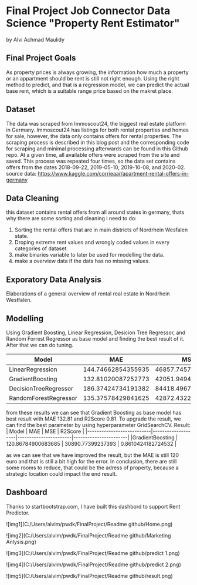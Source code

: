 # Final Project Job Connector Data Science "Property Rent Estimator"
by Alvi Achmad Maulidy

## Final Project Goals
As property prices is always growing, the information how much a property or an appartment should be rent is still not right enough. Using the right method to predict, and that is a regression model, we can predict the actual base rent, which is a suitable range price based on the makret place.

## Dataset
The data was scraped from Immoscout24, the biggest real estate platform in Germany. Immoscout24 has listings for both rental properties and homes for sale, however, the data only contains offers for rental properties. The scraping process is described in this blog post and the corresponding code for scraping and minimal processing afterwards can be found in this Github repo. At a given time, all available offers were scraped from the site and saved. This process was repeated four times, so the data set contains offers from the dates 2018-09-22, 2019-05-10, 2019-10-08, and 2020-02.
source data: https://www.kaggle.com/corrieaar/apartment-rental-offers-in-germany
## Data Cleaning
this dataset contains rental offers from all around states in germany, thats why there are some sorting and cleaning i need to do:
1. Sorting the rental offers that are in main districts of Nordrhein Wesfalen state.
2. Droping extreme rent values and wrongly coded values in every categories of dataset.
3. make binaries variable to later be used for modelling the data.
4. make a overview data if the data has no missing values.
## Exporatory Data Analysis
Elaborations of a general overview of rental real estate in Nordrhein Westfalen.
## Modelling
Using Gradient Boosting, Linear Regression, Desicion Tree Regressor, and Random Forrest Regressor as base model and finding the best result of it. After that we can do tuning.

| Model                     |        MAE         |          MSE          |       R2Score         |
|---------------------------|--------------------|-----------------------|-----------------------|
|LinearRegression           | 144.74662854355935 |   46857.74579715562   |  0.7892173552276706   |
|GradientBoosting           | 132.81020087252773 |  42051.949485203426   |  0.8108355197304086   |
|DecisionTreeRegressor      | 186.37424734191382 |   84418.49670654729   |  0.6202558680364356   |
|RandomForestRegressor      | 135.37578429841625 |   42872.432266892254  |  0.8071446991889513   |

from these results we can see that Gradient Boosting as base model has best result with MAE 132.81 and R2Score 0.81.
To upgrade the result, we can find the best parameter by using hyperparameter GridSearchCV.
Result:
| Model                     |        MAE         |          MSE          |       R2Score         |
|---------------------------|--------------------|-----------------------|-----------------------|
|GradientBoosting           | 120.86784900683685 |   30890.77399237393   |  0.8610424182724532   |

as we can see that we have improved the result, but the MAE is still 120 euro and that is still a bit high for the error. In conclusion, there are still some rooms to reduce, that could be the adress of property, because a strategic location could impact the end result.

## Dashboard
Thanks to startbootstrap.com, I have built this dashbord to support Rent Predictor.

![img1](C:/Users/alvim/pwdk/FinalProject/Readme github/Home.png)

![img2](C:/Users/alvim/pwdk/FinalProject/Readme github/Marketing Anlysis.png)

![img3](C:/Users/alvim/pwdk/FinalProject/Readme github/predict 1.png)

![img4](C:/Users/alvim/pwdk/FinalProject/Readme github/predict 2.png)

![img5](C:/Users/alvim/pwdk/FinalProject/Readme github/result.png)
